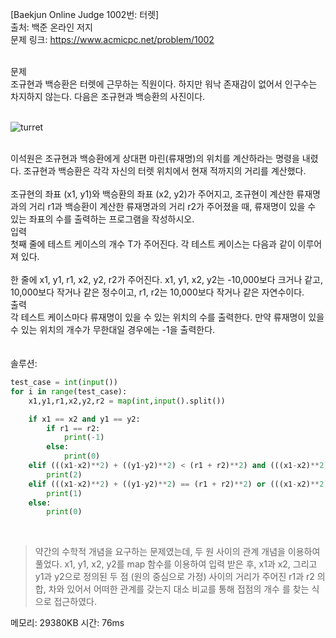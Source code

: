 [Baekjun Online Judge 1002번: 터렛] </br>
출처: 백준 온라인 저지</br>
문제 링크: https://www.acmicpc.net/problem/1002 </br>


</br>
문제</br>
조규현과 백승환은 터렛에 근무하는 직원이다. 하지만 워낙 존재감이 없어서 인구수는 차지하지 않는다. 다음은 조규현과 백승환의 사진이다.</br>
</br>

![turret](https://onlinejudgeimages.s3-ap-northeast-1.amazonaws.com/upload/201003/dfcmhrjj_142c3w76qg8_b.jpg)

</br>
이석원은 조규현과 백승환에게 상대편 마린(류재명)의 위치를 계산하라는 명령을 내렸다. 조규현과 백승환은 각각 자신의 터렛 위치에서 현재 적까지의 거리를 계산했다.</br>
</br>
조규현의 좌표 (x1, y1)와 백승환의 좌표 (x2, y2)가 주어지고, 조규현이 계산한 류재명과의 거리 r1과 백승환이 계산한 류재명과의 거리 r2가 주어졌을 때, 류재명이 있을 수 있는 좌표의 수를 출력하는 프로그램을 작성하시오.
</br>
입력</br>
첫째 줄에 테스트 케이스의 개수 T가 주어진다. 각 테스트 케이스는 다음과 같이 이루어져 있다.</br>
</br>
한 줄에 x1, y1, r1, x2, y2, r2가 주어진다. x1, y1, x2, y2는 -10,000보다 크거나 같고, 10,000보다 작거나 같은 정수이고, r1, r2는 10,000보다 작거나 같은 자연수이다.
</br>
출력</br>
각 테스트 케이스마다 류재명이 있을 수 있는 위치의 수를 출력한다. 만약 류재명이 있을 수 있는 위치의 개수가 무한대일 경우에는 -1을 출력한다.</br>

</br>
</br>
솔루션:</br>

```python
test_case = int(input())
for i in range(test_case):
    x1,y1,r1,x2,y2,r2 = map(int,input().split())

    if x1 == x2 and y1 == y2:
        if r1 == r2:
            print(-1)
        else:
            print(0)
    elif (((x1-x2)**2) + ((y1-y2)**2) < (r1 + r2)**2) and (((x1-x2)**2) + ((y1-y2)**2) > (r1 - r2)**2):
        print(2)
    elif (((x1-x2)**2) + ((y1-y2)**2) == (r1 + r2)**2) or (((x1-x2)**2) + ((y1-y2)**2) == (r1 - r2)**2):
        print(1)
    else:
        print(0)
```
</br> 

> 약간의 수학적 개념을 요구하는 문제였는데, 두 원 사이의 관계 개념을 이용하여 풀었다. x1, y1, x2, y2를 map 함수를 이용하여 입력 받은 후, x1과 x2, 
  그리고 y1과 y2으로 정의된 두 점 (원의 중심으로 가정) 사이의 거리가 주어진 r1과 r2 의 합, 차와 있어서 어떠한 관계를 갖는지 대소 비교를 통해 접점의 개수
  를 찾는 식으로 접근하였다.

메모리: 29380KB
시간: 76ms
